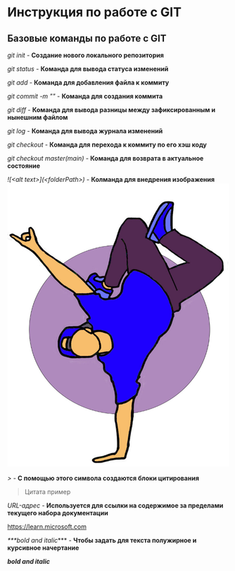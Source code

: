 # Инструкция по работе с GIT

## Базовые команды по работе с GIT

 *git init* - **Создание нового локального репозитория**

 *git status* - **Команда для вывода статуса изменений**

 *git add* - **Команда для добавления файла к коммиту**

 *git commit -m "<message>"* - **Команда для создания коммита**

 *git diff* - **Команда для вывода разницы между зафиксированным и нынешним файлом**

 *git log* - **Команда для вывода журнала изменений**

 *git checkout <commit cod>* - **Команда для перехода к коммиту по его хэш коду**

 *git checkout master(main)* - **Команда для возврата в актуальное состояние**

  *\!\[\<alt text>](\<folderPath>)* - **Колманда для внедрения изображения** ![<example>](<иллюстрация.jpg>)

  *>* - **С помощью этого символа создаются блоки цитирования**

  >Цитата пример

  *URL-адрес* - **Используется для ссылки на содержимое за пределами текущего набора документации**

  https://learn.microsoft.com

  *\*\*\*bold and italic**** - **Чтобы задать для текста полужирное и курсивное начертание**

  ***bold and italic***